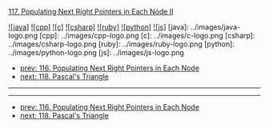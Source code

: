 [117. Populating Next Right Pointers in Each Node II](https://leetcode.com/problems/populating-next-right-pointers-in-each-node-ii/)

[![java]](../java/117-populating-next-right-pointers-in-each-node-ii.md)
[![cpp]](../cpp/117-populating-next-right-pointers-in-each-node-ii.md)
[![c]](../c/117-populating-next-right-pointers-in-each-node-ii.md)
[![csharp]](../csharp/117-populating-next-right-pointers-in-each-node-ii.md)
[![ruby]](../ruby/117-populating-next-right-pointers-in-each-node-ii.md)
[![python]](../python/117-populating-next-right-pointers-in-each-node-ii.md)
[![js]](../js/117-populating-next-right-pointers-in-each-node-ii.md)
[java]: ../images/java-logo.png
[cpp]: ../images/cpp-logo.png
[c]: ../images/c-logo.png
[csharp]: ../images/csharp-logo.png
[ruby]: ../images/ruby-logo.png
[python]: ../images/python-logo.png
[js]: ../images/js-logo.png

- [prev: 116. Populating Next Right Pointers in Each Node](116-populating-next-right-pointers-in-each-node.md)
- [next: 118. Pascal's Triangle](118-pascals-triangle.md)

---



---

- [prev: 116. Populating Next Right Pointers in Each Node](116-populating-next-right-pointers-in-each-node.md)
- [next: 118. Pascal's Triangle](118-pascals-triangle.md)
